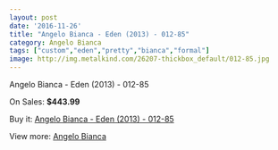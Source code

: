 ```yaml
---
layout: post
date: '2016-11-26'
title: "Angelo Bianca - Eden (2013) - 012-85"
category: Angelo Bianca
tags: ["custom","eden","pretty","bianca","formal"]
image: http://img.metalkind.com/26207-thickbox_default/012-85.jpg
---
```

Angelo Bianca - Eden (2013) - 012-85

On Sales: **$443.99**
<a href="https://www.metalkind.com/en/angelo-bianca/8031-012-85.html"><amp-img layout="responsive" width="600" height="600" src="//img.metalkind.com/26207-thickbox_default/012-85.jpg" alt="Angelo Bianca - Eden (2013) - 012-85 0" /></a>

Buy it: [Angelo Bianca - Eden (2013) - 012-85](https://www.metalkind.com/en/angelo-bianca/8031-012-85.html "Angelo Bianca - Eden (2013) - 012-85")

View more: [Angelo Bianca](https://www.metalkind.com/en/16-angelo-bianca "Angelo Bianca")